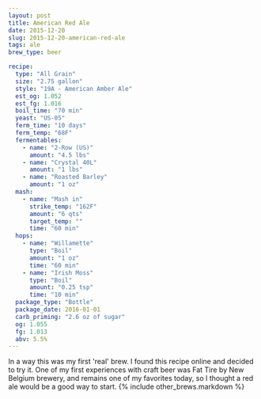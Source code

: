 ```yaml
---
layout: post
title: American Red Ale
date: 2015-12-20
slug: 2015-12-20-american-red-ale
tags: ale
brew_type: beer

recipe:
  type: "All Grain"
  size: "2.75 gallon"
  style: "19A - American Amber Ale"
  est_og: 1.052
  est_fg: 1.016
  boil_time: "70 min"
  yeast: "US-05"
  ferm_time: "10 days"
  ferm_temp: "68F"
  fermentables:
    - name: "2-Row (US)"
      amount: "4.5 lbs"
    - name: "Crystal 40L"
      amount: "1 lbs"
    - name: "Roasted Barley"
      amount: "1 oz"
  mash:
    - name: "Mash in"
      strike_temp: "162F"
      amount: "6 qts"
      target_temp: ""
      time: "60 min"
  hops:
    - name: "Willamette"
      type: "Boil"
      amount: "1 oz"
      time: "60 min"
    - name: "Irish Moss"
      type: "Boil"
      amount: "0.25 tsp"
      time: "10 min"
  package_type: "Bottle"
  package_date: 2016-01-01
  carb_priming: "2.6 oz of sugar"
  og: 1.055
  fg: 1.013
  abv: 5.5%
---
```

In a way this was my first 'real' brew. I found this recipe online and decided to try it. One of my first experiences with craft beer was Fat Tire by New Belgium brewery, and remains one of my favorites today, so I thought a red ale would be a good way to start.
{% include other_brews.markdown %}

